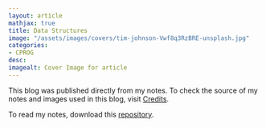 ```yaml
---
layout: article
mathjax: true
title: Data Structures
image: "/assets/images/covers/tim-johnson-Vwf8q3RzBRE-unsplash.jpg"
categories:
- CPROG
desc:  
imagealt: Cover Image for article
---
```




This blog was published directly from my notes.
To check the source of my notes and images used in this blog, visit <a href="/credits.html" target="_blank">Credits</a>.

To read my notes, download this <a href="https://github.com/bovem/CS" target="blank">repository</a>.